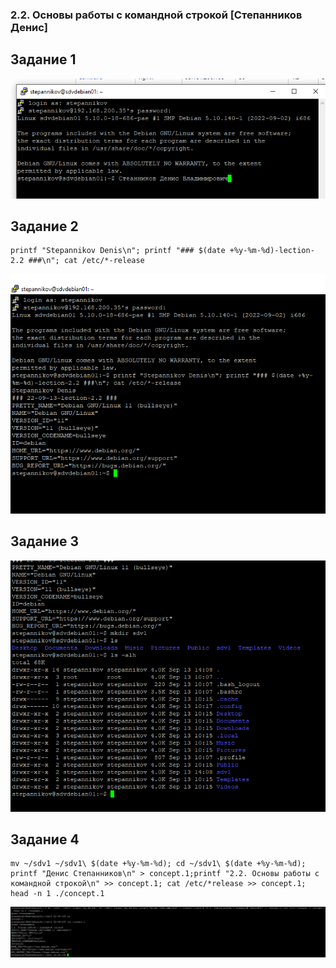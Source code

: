 ### 2.2. Основы работы с командной строкой [Степанников Денис]
## Задание 1
![2.2. Task #1 results](screenshots/2.2-1.png)
## Задание 2
```console
printf "Stepannikov Denis\n"; printf "### $(date +%y-%m-%d)-lection-2.2 ###\n"; cat /etc/*-release
```
![2.2. Task #2 results](screenshots/2.2-2.png)

## Задание 3
![2.2. Task #3 results](screenshots/2.2-3.png)

## Задание 4
```console
mv ~/sdv1 ~/sdv1\ $(date +%y-%m-%d); cd ~/sdv1\ $(date +%y-%m-%d); printf "Денис Степанников\n" > concept.1;printf "2.2. Основы работы с командной строкой\n" >> concept.1; cat /etc/*release >> concept.1; head -n 1 ./concept.1
```
![2.2. Task #4 results](screenshots/2.2-4.png)

